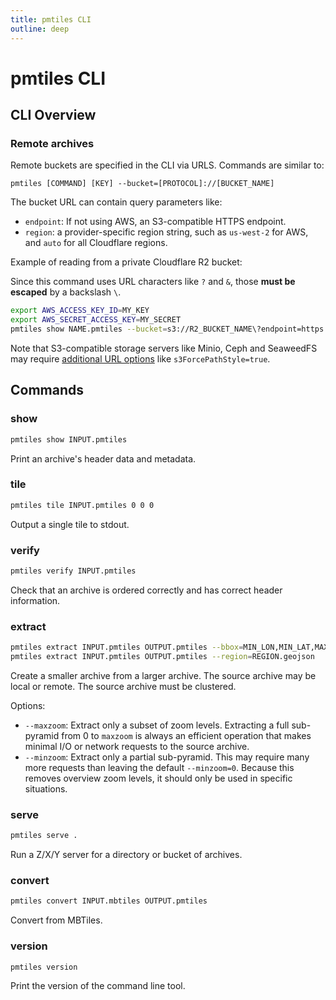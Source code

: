 ```yaml
---
title: pmtiles CLI
outline: deep
---
```


# pmtiles CLI

## CLI Overview

### Remote archives

Remote buckets are specified in the CLI via URLS. Commands are similar to:

```
pmtiles [COMMAND] [KEY] --bucket=[PROTOCOL]://[BUCKET_NAME]
```

The bucket URL can contain query parameters like:

* `endpoint`: If not using AWS, an S3-compatible HTTPS endpoint.
* `region`: a provider-specific region string, such as `us-west-2` for AWS, and `auto` for all Cloudflare regions.

Example of reading from a private Cloudflare R2 bucket:

Since this command uses URL characters like `?` and `&`, those **must be escaped** by a backslash `\`.

```sh
export AWS_ACCESS_KEY_ID=MY_KEY
export AWS_SECRET_ACCESS_KEY=MY_SECRET
pmtiles show NAME.pmtiles --bucket=s3://R2_BUCKET_NAME\?endpoint=https://R2_ACCOUNT_ID.r2.cloudflarestorage.com\&region=auto
```

Note that S3-compatible storage servers like Minio, Ceph and SeaweedFS may require [additional URL options](https://gocloud.dev/howto/blob/#s3-compatible) like `s3ForcePathStyle=true`.

## Commands

### show

```bash
pmtiles show INPUT.pmtiles
```

Print an archive's header data and metadata.

### tile

```bash
pmtiles tile INPUT.pmtiles 0 0 0
```

Output a single tile to stdout.

### verify

```bash
pmtiles verify INPUT.pmtiles
```

Check that an archive is ordered correctly and has correct header information.

### extract

```bash
pmtiles extract INPUT.pmtiles OUTPUT.pmtiles --bbox=MIN_LON,MIN_LAT,MAX_LON,MAX_LAT
pmtiles extract INPUT.pmtiles OUTPUT.pmtiles --region=REGION.geojson
```

Create a smaller archive from a larger archive. The source archive may be local or remote. The source archive must be clustered.

Options:

* `--maxzoom`: Extract only a subset of zoom levels. Extracting a full sub-pyramid from 0 to `maxzoom` is always an efficient operation that makes minimal I/O or network requests to the source archive.
* `--minzoom`: Extract only a partial sub-pyramid. This may require many more requests than leaving the default `--minzoom=0`. Because this removes overview zoom levels, it should only be used in specific situations.

### serve

```bash
pmtiles serve .
```

Run a Z/X/Y server for a directory or bucket of archives.

### convert

```bash
pmtiles convert INPUT.mbtiles OUTPUT.pmtiles
```

Convert from MBTiles.

### version

```bash
pmtiles version
```

Print the version of the command line tool.
